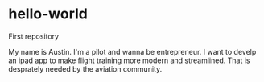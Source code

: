 # hello-world
First repository

My name is Austin. I'm a pilot and wanna be entrepreneur. I want to develp an ipad app to make flight training more modern and streamlined. That is desprately needed by the aviation community.
